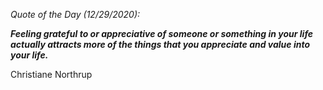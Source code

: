 *Quote of the Day (12/29/2020):*

_**Feeling grateful to or appreciative of someone or something in your life actually attracts more of the things that you appreciate and value into your life.**_

Christiane Northrup